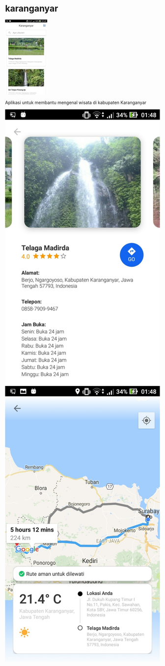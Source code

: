 # karanganyar

![Screenshot](ss.jpg) 

Aplikasi untuk membantu mengenal wisata di kabupaten Karanganyar

![Screenshot](ss2.jpg)
![Screenshot](ss3.jpg) 
